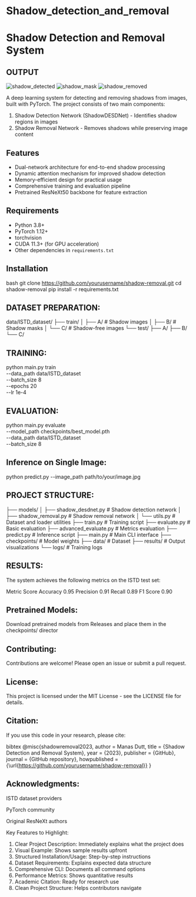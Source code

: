 # Shadow_detection_and_removal
# Shadow Detection and Removal System
## OUTPUT
![shadow_detected](https://github.com/user-attachments/assets/67ea42e3-06ae-4ae2-a8ac-e0a6940cc24a)
![shadow_mask](https://github.com/user-attachments/assets/65c287ca-3d4c-4a5f-81fb-9d2ffb9240e6)
![shadow_removed](https://github.com/user-attachments/assets/8a9fc392-7b33-414d-9ca8-6bac5c59e45d)




A deep learning system for detecting and removing shadows from images, built with PyTorch. The project consists of two main components:
1. Shadow Detection Network (ShadowDESDNet) - Identifies shadow regions in images
2. Shadow Removal Network - Removes shadows while preserving image content

## Features

- Dual-network architecture for end-to-end shadow processing
- Dynamic attention mechanism for improved shadow detection
- Memory-efficient design for practical usage
- Comprehensive training and evaluation pipeline
- Pretrained ResNeXt50 backbone for feature extraction

## Requirements

- Python 3.8+
- PyTorch 1.12+
- torchvision
- CUDA 11.3+ (for GPU acceleration)
- Other dependencies in `requirements.txt`

## Installation

bash
git clone https://github.com/yourusername/shadow-removal.git
cd shadow-removal
pip install -r requirements.txt

## DATASET PREPARATION: 
data/ISTD_dataset/
    ├── train/
    │   ├── A/  # Shadow images
    │   ├── B/  # Shadow masks
    │   └── C/  # Shadow-free images
    └── test/
        ├── A/
        ├── B/
        └── C/
        
## TRAINING: 
python main.py train \
    --data_path data/ISTD_dataset \
    --batch_size 8 \
    --epochs 20 \
    --lr 1e-4
    
## EVALUATION:
python main.py evaluate \
    --model_path checkpoints/best_model.pth \
    --data_path data/ISTD_dataset \
    --batch_size 8
    
## Inference on Single Image:
python predict.py --image_path path/to/your/image.jpg

## PROJECT STRUCTURE:
├── models/
│   ├── shadow_desdnet.py       # Shadow detection network
│   ├── shadow_removal.py       # Shadow removal network
│   └── utils.py                # Dataset and loader utilities
├── train.py                    # Training script
├── evaluate.py                 # Basic evaluation
├── advanced_evaluate.py        # Metrics evaluation
├── predict.py                  # Inference script
├── main.py                     # Main CLI interface
├── checkpoints/                # Model weights
├── data/                       # Dataset
├── results/                    # Output visualizations
└── logs/                       # Training logs

## RESULTS:
The system achieves the following metrics on the ISTD test set:

Metric	Score
Accuracy	0.95
Precision	0.91
Recall	0.89
F1 Score	0.90

## Pretrained Models:
Download pretrained models from Releases and place them in the checkpoints/ director

## Contributing:
Contributions are welcome! Please open an issue or submit a pull request.

## License:
This project is licensed under the MIT License - see the LICENSE file for details.

## Citation: 
If you use this code in your research, please cite:

bibtex
@misc{shadowremoval2023,
  author = Manas Dutt,
  title = {Shadow Detection and Removal System},
  year = {2023},
  publisher = {GitHub},
  journal = {GitHub repository},
  howpublished = {\url{https://github.com/yourusername/shadow-removal}}
}

## Acknowledgments:
ISTD dataset providers

PyTorch community

Original ResNeXt authors


 Key Features to Highlight:

1. Clear Project Description: Immediately explains what the project does
2. Visual Example: Shows sample results upfront
3. Structured Installation/Usage: Step-by-step instructions
4. Dataset Requirements: Explains expected data structure
5. Comprehensive CLI: Documents all command options
6. Performance Metrics: Shows quantitative results
7. Academic Citation: Ready for research use
8. Clean Project Structure: Helps contributors navigate




